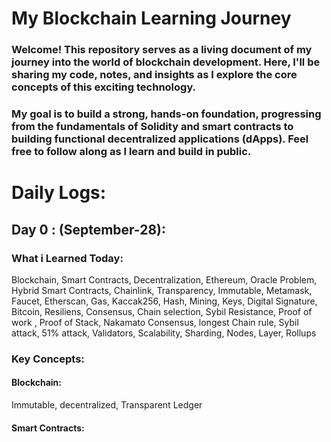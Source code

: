 # My Blockchain Learning Journey

### Welcome! This repository serves as a living document of my journey into the world of blockchain development. Here, I'll be sharing my code, notes, and insights as I explore the core concepts of this exciting technology.

### My goal is to build a strong, hands-on foundation, progressing from the fundamentals of Solidity and smart contracts to building functional decentralized applications (dApps). Feel free to follow along as I learn and build in public.

# Daily Logs:
## Day 0 : (September-28):  
### What i Learned Today:  
Blockchain, Smart Contracts, Decentralization, Ethereum, Oracle Problem, Hybrid Smart Contracts, Chainlink, Transparency, Immutable, Metamask, Faucet, Etherscan, Gas, Kaccak256, Hash, Mining, Keys, Digital Signature, Bitcoin, Resiliens, Consensus, Chain selection, Sybil Resistance, Proof of work , Proof of Stack, Nakamato Consensus, longest Chain rule, Sybil attack, 51% attack, Validators, Scalability, Sharding, Nodes, Layer, Rollups

### Key Concepts:  
#### Blockchain: 
Immutable, decentralized, Transparent Ledger  

#### Smart Contracts: 

